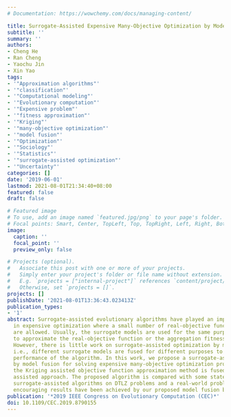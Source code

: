 ```yaml
---
# Documentation: https://wowchemy.com/docs/managing-content/

title: Surrogate-Assisted Expensive Many-Objective Optimization by Model Fusion
subtitle: ''
summary: ''
authors:
- Cheng He
- Ran Cheng
- Yaochu Jin
- Xin Yao
tags:
- '"Approximation algorithms"'
- '"classification"'
- '"Computational modeling"'
- '"Evolutionary computation"'
- '"Expensive problem"'
- '"fitness approximation"'
- '"Kriging"'
- '"many-objective optimization"'
- '"model fusion"'
- '"Optimization"'
- '"Sociology"'
- '"Statistics"'
- '"surrogate-assisted optimization"'
- '"Uncertainty"'
categories: []
date: '2019-06-01'
lastmod: 2021-08-01T21:34:40+08:00
featured: false
draft: false

# Featured image
# To use, add an image named `featured.jpg/png` to your page's folder.
# Focal points: Smart, Center, TopLeft, Top, TopRight, Left, Right, BottomLeft, Bottom, BottomRight.
image:
  caption: ''
  focal_point: ''
  preview_only: false

# Projects (optional).
#   Associate this post with one or more of your projects.
#   Simply enter your project's folder or file name without extension.
#   E.g. `projects = ["internal-project"]` references `content/project/deep-learning/index.md`.
#   Otherwise, set `projects = []`.
projects: []
publishDate: '2021-08-01T13:36:43.023413Z'
publication_types:
- '1'
abstract: Surrogate-assisted evolutionary algorithms have played an important role
  in expensive optimization where a small number of real-objective function evaluations
  are allowed. Usually, the surrogate models are used for the same purpose, e.g.,
  to approximate the real-objective function or the aggregation fitness function.
  However, there is little work on surrogate-assisted optimization by model fusion,
  i.e., different surrogate models are fused for different purposes to improve the
  performance of the algorithm. In this work, we propose a surrogate-assisted approach
  by model fusion for solving expensive many-objective optimization problems, in which
  the Kriging assisted objective function approximation method is fused with the classifier
  assisted approach. The proposed algorithm is compared with some state-of-the-art
  surrogate-assisted algorithms on DTLZ problems and a real-world problem, and some
  encouraging results have been achieved by our proposed model fusion based approach.
publication: '*2019 IEEE Congress on Evolutionary Computation (CEC)*'
doi: 10.1109/CEC.2019.8790155
---
```

